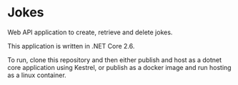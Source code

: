 # Jokes
Web API application to create, retrieve and delete jokes.

This application is written in .NET Core 2.6. 

To run, clone this repository and then either publish and host as a dotnet core application using Kestrel, or publish as a docker image and run hosting as a linux container.
